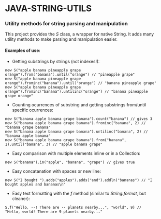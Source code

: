# JAVA-STRING-UTILS
### Utility methods for string parsing and manipulation


This project provides the <i>S</i> class, a wrapper for native String.
It adds many utility methods to make parsing and manipulation easier.

#### Examples of use:
- Getting substrings by strings (not indexes!):

```
new S("apple banana pineapple grape orange").from("banana").until("orange") // "pineapple grape"
new S("apple banana pineapple grape orange").frominc("banana").until("orange") // "banana pineapple grape"
new S("apple banana pineapple grape orange").frominc("banana").untilinc("orange") // "banana pineapple grape orange"
```

- Counting ocurrences of substring and getting substrings from/until specific ocurrences:

```
new S("banana apple banana grape banana").count("banana") // gives 3
new S("banana apple banana grape banana").frominc("banana", 2) // "banana grape banana"
new S("banana apple banana grape banana").untilinc("banana", 2) // "banana apple banana"
new S("banana apple banana grape banana").from("banana", 1).until("banana", 3) // "apple banana grape"
```

- Easy comparison with multiple elements inline or in a Collection:

```
new S("banana").in("apple", "banana", "grape") // gives true
```

- Easy concatanation with spaces or new line:

```
new S("I bought ").adds("apples").adds("and").addln("bananas") // "I bought apples and bananas\n"
```

- Easy text formatting with the <i>f</i> method (similar to <i>String.format</i>, but cleaner):

```
S.f("Hello, --! There are -- planets nearby...", "world", 9) // "Hello, world! There are 9 planets nearby..."
```

